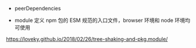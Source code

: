 - peerDependencies

- module
  定义 npm 包的 ESM 规范的入口文件，browser 环境和 node 环境均可使用

https://loveky.github.io/2018/02/26/tree-shaking-and-pkg.module/
